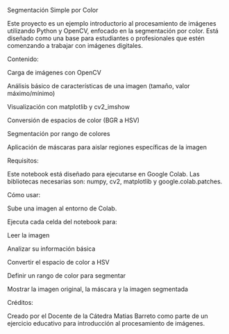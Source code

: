 Segmentación Simple por Color

Este proyecto es un ejemplo introductorio al procesamiento de imágenes utilizando Python y OpenCV, enfocado en la segmentación por color. Está diseñado como una base para estudiantes o profesionales que estén comenzando a trabajar con imágenes digitales.

Contenido:

Carga de imágenes con OpenCV

Análisis básico de características de una imagen (tamaño, valor máximo/mínimo)

Visualización con matplotlib y cv2_imshow

Conversión de espacios de color (BGR a HSV)

Segmentación por rango de colores

Aplicación de máscaras para aislar regiones específicas de la imagen

Requisitos:

Este notebook está diseñado para ejecutarse en Google Colab. 
Las bibliotecas necesarias son: numpy, cv2, matplotlib y google.colab.patches.

Cómo usar:

Sube una imagen al entorno de Colab.

Ejecuta cada celda del notebook para:

Leer la imagen

Analizar su información básica

Convertir el espacio de color a HSV

Definir un rango de color para segmentar

Mostrar la imagen original, la máscara y la imagen segmentada

Créditos:

Creado por el Docente de la Cátedra Matias Barreto como parte de un ejercicio educativo para introducción al procesamiento de imágenes.
